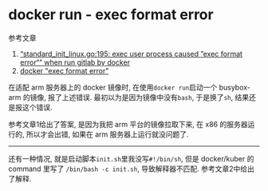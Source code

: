 # docker run - exec format error

参考文章

1. [“standard_init_linux.go:195: exec user process caused ”exec format error“” when run gitlab by docker](https://stackoverflow.com/questions/49765276/standard-init-linux-go195-exec-user-process-caused-exec-format-error-when)
2. [docker "exec format error"](https://blog.csdn.net/liduanwh/article/details/79999196)

在适配 arm 服务器上的 docker 镜像时, 在使用`docker run`启动一个 busybox-arm 的镜像, 报了上述错误. 最初以为是因为镜像中没有`bash`, 于是换了`sh`, 结果还是报这个错误.

参考文章1给出了答案, 是因为我把 arm 平台的镜像拉取下来, 在 x86 的服务器运行的, 所以才会出错, 如果在 arm 服务器上运行就没问题了.

------

还有一种情况, 就是启动脚本`init.sh`里我没写`#!/bin/sh`, 但是 docker/kuber 的 command 里写了 `/bin/bash -c init.sh`, 导致解释器不匹配. 参考文章2中给出了解释.
